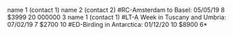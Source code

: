 name 1 (contact 1)
name 2 (contact 2)
#RC-Amsterdam to Basel:  05/05/19  8   $3999  20
000000   3 name 1 (contact 1)
#LT-A Week in Tuscany and Umbria:  07/02/19  7   $2700  10
#ED-Birding in Antarctica:  01/12/20  10   $8900  6*